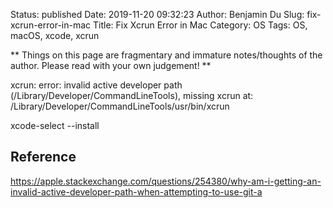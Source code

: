 Status: published
Date: 2019-11-20 09:32:23
Author: Benjamin Du
Slug: fix-xcrun-error-in-mac
Title: Fix Xcrun Error in Mac
Category: OS
Tags: OS, macOS, xcode, xcrun

**
Things on this page are fragmentary and immature notes/thoughts of the author.
Please read with your own judgement!
**


xcrun: error: invalid active developer path (/Library/Developer/CommandLineTools), missing xcrun at: /Library/Developer/CommandLineTools/usr/bin/xcrun



xcode-select --install


## Reference

https://apple.stackexchange.com/questions/254380/why-am-i-getting-an-invalid-active-developer-path-when-attempting-to-use-git-a